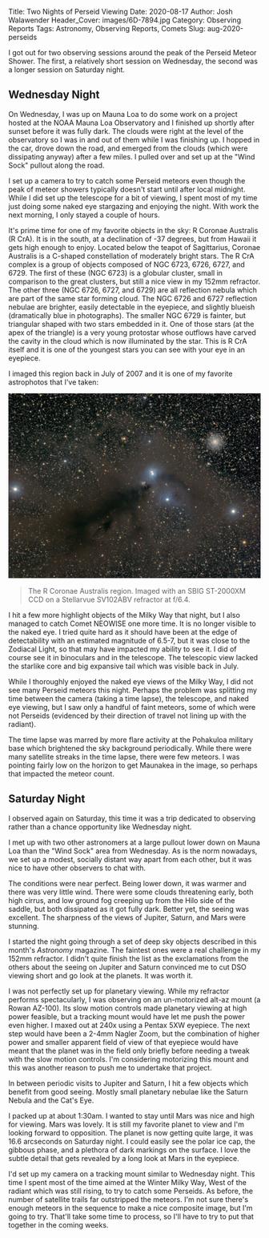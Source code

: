 Title: Two Nights of Perseid Viewing
Date: 2020-08-17
Author: Josh Walawender
Header_Cover: images/6D-7894.jpg
Category: Observing Reports
Tags: Astronomy, Observing Reports, Comets
Slug: aug-2020-perseids


I got out for two observing sessions around the peak of the Perseid Meteor Shower.  The first, a relatively short session on Wednesday, the second was a longer session on Saturday night.

## Wednesday Night

On Wednesday, I was up on Mauna Loa to do some work on a project hosted at the NOAA Mauna Loa Observatory and I finished up shortly after sunset before it was fully dark.  The clouds were right at the level of the observatory so I was in and out of them while I was finishing up.  I hopped in the car, drove down the road, and emerged from the clouds (which were dissipating anyway) after a few miles.  I pulled over and set up at the "Wind Sock" pullout along the road.

I set up a camera to try to catch some Perseid meteors even though the peak of meteor showers typically doesn't start until after local midnight.  While I did set up the telescope for a bit of viewing, I spent most of my time just doing some naked eye stargazing and enjoying the night.  With work the next morning, I only stayed a couple of hours.

It's prime time for one of my favorite objects in the sky: R Coronae Australis (R CrA).  It is in the south, at a declination of -37 degrees, but from Hawaii it gets high enough to enjoy.  Located below the teapot of Sagittarius, Coronae Australis is a C-shaped constellation of moderately bright stars.  The R CrA complex is a group of objects composed of NGC 6723, 6726, 6727, and 6729.  The first of these (NGC 6723) is a globular cluster, small in comparison to the great clusters, but still a nice view in my 152mm refractor.  The other three (NGC 6726, 6727, and 6729) are all reflection nebula which are part of the same star forming cloud.  The NGC 6726 and 6727 reflection nebulae are brighter, easily detectable in the eyepiece, and slightly blueish (dramatically blue in photographs).  The smaller NGC 6729 is fainter, but triangular shaped with two stars embedded in it.  One of those stars (at the apex of the triangle) is a very young protostar whose outflows have carved the cavity in the cloud which is now illuminated by the star.  This is R CrA itself and it is one of the youngest stars you can see with your eye in an eyepiece.

I imaged this region back in July of 2007 and it is one of my favorite astrophotos that I've taken:

![The R Coronae Australis region.](images/RCrA.jpg)
> The R Coronae Australis region.  Imaged with an SBIG ST-2000XM CCD on a Stellarvue SV102ABV refractor at f/6.4.

I hit a few more highlight objects of the Milky Way that night, but I also managed to catch Comet NEOWISE one more time.  It is no longer visible to the naked eye.  I tried quite hard as it should have been at the edge of detectability with an estimated magnitude of 6.5-7, but it was close to the Zodiacal Light, so that may have impacted my ability to see it.  I did of course see it in binoculars and in the telescope.  The telescopic view lacked the starlike core and big expansive tail which was visible back in July.

While I thoroughly enjoyed the naked eye views of the Milky Way, I did not see many Perseid meteors this night.  Perhaps the problem was splitting my time between the camera (taking a time lapse), the telescope, and naked eye viewing, but I saw only a handful of faint meteors, some of which were not Perseids (evidenced by their direction of travel not lining up with the radiant).

The time lapse was marred by more flare activity at the Pohakuloa military base which brightened the sky background periodically.  While there were many satellite streaks in the time lapse, there were few meteors.  I was pointing fairly low on the horizon to get Maunakea in the image, so perhaps that impacted the meteor count.

## Saturday Night

I observed again on Saturday, this time it was a trip dedicated to observing rather than a chance opportunity like Wednesday night.

I met up with two other astronomers at a large pullout lower down on Mauna Loa than the "Wind Sock" area from Wednesday.  As is the norm nowadays, we set up a modest, socially distant way apart from each other, but it was nice to have other observers to chat with.

The conditions were near perfect.  Being lower down, it was warmer and there was very little wind.  There were some clouds threatening early, both high cirrus, and low ground fog creeping up from the Hilo side of the saddle, but both dissipated as it got fully dark.  Better yet, the seeing was excellent.  The sharpness of the views of Jupiter, Saturn, and Mars were stunning.

I started the night going through a set of deep sky objects described in this month's _Astronomy_ magazine.  The faintest ones were a real challenge in my 152mm refractor.  I didn't quite finish the list as the exclamations from the others about the seeing on Jupiter and Saturn convinced me to cut DSO viewing short and go look at the planets.  It was worth it.

I was not perfectly set up for planetary viewing.  While my refractor performs spectacularly, I was observing on an un-motorized alt-az mount (a Rowan AZ-100).  Its slow motion controls made planetary viewing at high power feasible, but a tracking mount would have let me push the power even higher.  I maxed out at 240x using a Pentax 5XW eyepiece.  The next step would have been a 2-4mm Nagler Zoom, but the combination of higher power and smaller apparent field of view of that eyepiece would have meant that the planet was in the field only briefly before needing a tweak with the slow motion controls.  I'm considering motorizing this mount and this was another reason to push me to undertake that project.

In between periodic visits to Jupiter and Saturn, I hit a few objects which benefit from good seeing.  Mostly small planetary nebulae like the Saturn Nebula and the Cat's Eye.

I packed up at about 1:30am.  I wanted to stay until Mars was nice and high for viewing.  Mars was lovely.  It is still my favorite planet to view and I'm looking forward to opposition.  The planet is now getting quite large, it was 16.6 arcseconds on Saturday night.  I could easily see the polar ice cap, the gibbous phase, and a plethora of dark markings on the surface.  I love the subtle detail that gets revealed by a long look at Mars in the eyepiece.

I'd set up my camera on a tracking mount similar to Wednesday night.  This time I spent most of the time aimed at the Winter Milky Way, West of the radiant which was still rising, to try to catch some Perseids.  As before, the number of satellite trails far outstripped the meteors.  I'm not sure there's enough meteors in the sequence to make a nice composite image, but I'm going to try.  That'll take some time to process, so I'll have to try to put that together in the coming weeks.
